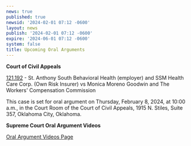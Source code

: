```yaml
---
news: true
published: true
newsid: '2024-02-01 07:12 -0600'
layout: news
publish: '2024-02-01 07:12 -0600'
expire: '2024-06-01 07:12 -0600'
system: false
title: Upcoming Oral Arguments
---
```

**Court of Civil Appeals**

[121,192](https://www.oscn.net/dockets/GetCaseInformation.aspx?db=appellate&number=121192) - St. Anthony South Behavioral Health (employer) and SSM Health Care Corp. (Own Risk Insurer) vs Monica Moreno Goodwin and The Workers' Compensation Commission

This case is set for oral argument on Thursday, February 8, 2024, at 10:00 a.m., in the Court Room of the Court of Civil Appeals, 1915 N. Stiles, Suite 357, Oklahoma City, Oklahoma.

**Supreme Court Oral Argument Videos**

[Oral Argument Videos Page](https://www.oscn.net/static/pastoralarguments.asp)



